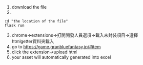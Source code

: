 1. download the file
2. 
```
cd "the location of the file"
flask run
```
3. chrome->extensions->打開開發人員選項->載入未封裝項目->選擇htmlgetter資料夾載入
4. go to https://game.granbluefantasy.jp/#item
5. click the extension->upload html
6. your asset will automatically generated into excel
